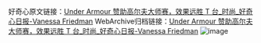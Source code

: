 好奇心原文链接：[Under Armour 赞助高尔夫大师赛，效果远胜 T 台_时尚_好奇心日报-Vanessa Friedman](https://www.qdaily.com/articles/8497.html)
WebArchive归档链接：[Under Armour 赞助高尔夫大师赛，效果远胜 T 台_时尚_好奇心日报-Vanessa Friedman](http://web.archive.org/web/20190623153006/https://www.qdaily.com/articles/8497.html)
![image](http://ww3.sinaimg.cn/large/007d5XDply1g3vdafj2h4j30u04a3e81)